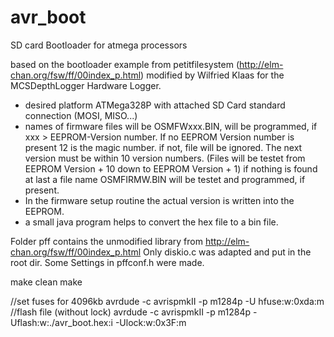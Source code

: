 avr_boot
========

SD card Bootloader for atmega processors

based on the bootloader example from petitfilesystem (http://elm-chan.org/fsw/ff/00index_p.html)
modified by Wilfried Klaas for the MCSDepthLogger Hardware Logger.
- desired platform ATMega328P with attached SD Card standard connection (MOSI, MISO...)
- names of firmware files will be OSMFWxxx.BIN, will be programmed, if xxx > EEPROM-Version number. 
  If no EEPROM Version number is present 12 is the magic number.
  if not, file will be ignored. The next version must be within 10 version numbers. 
  (Files will be testet from EEPROM Version + 10 down to EEPROM Version + 1)
  if nothing is found at last a file name OSMFIRMW.BIN will be testet and programmed, if present.
- In the firmware setup routine the actual version is written into the EEPROM.
- a small java program helps to convert the hex file to a bin file.


Folder pff contains the unmodified library from http://elm-chan.org/fsw/ff/00index_p.html
Only diskio.c was adapted and put in the root dir.
Some Settings in pffconf.h were made.

make clean
make

//set fuses for 4096kb
avrdude -c avrispmkII -p m1284p -U hfuse:w:0xda:m 
//flash file (without lock)
avrdude -c avrispmkII -p m1284p -Uflash:w:./avr_boot.hex:i -Ulock:w:0x3F:m 

